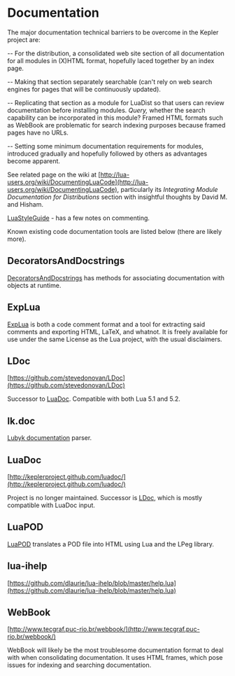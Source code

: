 # Documentation

The major documentation technical barriers to be overcome in the Kepler
project are:  
   
 -- For the distribution, a consolidated web site section of all
documentation for all modules in (X)HTML format, hopefully laced
together by an index page.  
   
 -- Making that section separately searchable (can't rely on web search
engines for pages that will be continuously updated).  
   
 -- Replicating that section as a module for LuaDist so that users can
review documentation before installing modules. *Query,* whether the
search capability can be incorporated in this module? Framed HTML
formats such as WebBook are problematic for search indexing purposes
because framed pages have no URLs.   
   
 -- Setting some minimum documentation requirements for modules,
introduced gradually and hopefully followed by others as advantages
become apparent.  
   
 See related page on the wiki at
[http://lua-users.org/wiki/DocumentingLuaCode](http://lua-users.org/wiki/DocumentingLuaCode),
particularly its *Integrating Module Documentation for Distributions*
section with insightful thoughts by David M. and Hisham.   
   
 [LuaStyleGuide](http://lua-users.org/wiki/LuaStyleGuide) - has a few
notes on commenting.  
   
 Known existing code documentation tools are listed below (there are
likely more).  
   

## DecoratorsAndDocstrings

[DecoratorsAndDocstrings](http://lua-users.org/wiki/DecoratorsAndDocstrings) has
methods for associating documentation with objects at runtime.  
   

## ExpLua

[ExpLua](http://lua-users.org/wiki/ExpLua) is both a code comment format
and a tool for extracting said comments and exporting HTML, LaTeX, and
whatnot. It is freely available for use under the same License as the
Lua project, with the usual disclaimers.  
   

## LDoc

[https://github.com/stevedonovan/LDoc](https://github.com/stevedonovan/LDoc)  
   
 Successor to [LuaDoc](#xx1oFAHDuhtMXsPlSDl6Bg). Compatible with both
Lua 5.1 and 5.2.  
   

## lk.doc

[Lubyk documentation](http://doc.lubyk.org/) parser.  
   

## LuaDoc

[http://keplerproject.github.com/luadoc/](http://keplerproject.github.com/luadoc/)  
   
 Project is no longer maintained. Successor is
[LDoc](#034qfbE9KpXhcDzXAMRulg), which is mostly compatible with LuaDoc
input.  
   

## LuaPOD

[LuaPOD](http://www.lua.inf.puc-rio.br/~sergio/luapod/) translates a POD
file into HTML using Lua and the LPeg library.  
   

## lua-ihelp

[https://github.com/dlaurie/lua-ihelp/blob/master/help.lua](https://github.com/dlaurie/lua-ihelp/blob/master/help.lua)  
   

## WebBook

[http://www.tecgraf.puc-rio.br/webbook/](http://www.tecgraf.puc-rio.br/webbook/)  
   
 WebBook will likely be the most troublesome documentation format to
deal with when consolidating documentation. It uses HTML frames, which
pose issues for indexing and searching documentation.  
